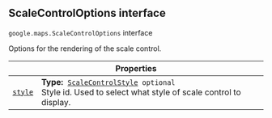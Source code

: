 
<devsite-heading text=" ScaleControlOptions interface" for="ScaleControlOptions" level="h2" link="" toc="" back-to-top=""><h2 id="ScaleControlOptions" is-upgraded="">ScaleControlOptions interface</h2></devsite-heading>
<p>
<code translate="no" dir="ltr"><span itemprop="path">google.maps</span>.<span itemprop="name">ScaleControlOptions</span></code>
interface
</p>
<p>Options for the rendering of the scale control.</p>
<div class="devsite-table-wrapper"><table class="properties responsive" summary="interface ScaleControlOptions - Properties">
<thead>
<tr><th colspan="2">Properties</th>
</tr></thead>
<tbody>
<tr id="ScaleControlOptions.style">
<td itemprop="property"><code translate="no" dir="ltr"><a class="secret-link" href="#ScaleControlOptions.style"><span>style</span></a></code></td>
<td><div><strong>Type:</strong>&nbsp; <code translate="no" dir="ltr"><a href="ScaleControlStyle.md">ScaleControlStyle</a> <span class="optional-type-annotation">optional</span></code></div>
<div class="desc">Style id. Used to select what style of scale control to display.</div></td>
</tr>
</tbody>
</table></div>
<script src="replace_links.js"></script>
